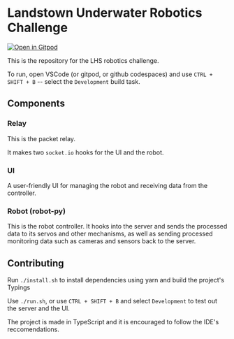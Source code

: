 # Landstown Underwater Robotics Challenge

[![Open in Gitpod](https://gitpod.io/button/open-in-gitpod.svg)](https://github.com/LeoDog896/Landstown-Robotics-Challenge)

This is the repository for the LHS robotics challenge.

To run, open VSCode (or gitpod, or github codespaces) and use `CTRL + SHIFT + B` -- select the `Development` build task.

## Components

### Relay

This is the packet relay.

It makes two `socket.io` hooks for the UI and the robot.

### UI

A user-friendly UI for managing the robot and receiving data from the controller.

### Robot (robot-py)

This is the robot controller. It hooks into the server and sends the processed data to its servos and other mechanisms, as well as sending processed monitoring data such as cameras and sensors back to the server.

## Contributing

Run `./install.sh` to install dependencies using yarn and build the project's Typings

Use `./run.sh`, or use `CTRL + SHIFT + B` and select `Development` to test out the server and the UI.

The project is made in TypeScript and it is encouraged to follow the IDE's reccomendations.
